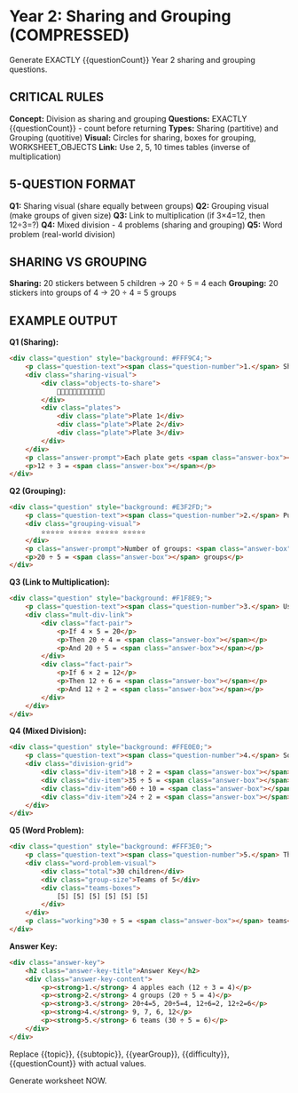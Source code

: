 # Year 2: Sharing and Grouping (COMPRESSED)

Generate EXACTLY {{questionCount}} Year 2 sharing and grouping questions.

## CRITICAL RULES

**Concept:** Division as sharing and grouping
**Questions:** EXACTLY {{questionCount}} - count before returning
**Types:** Sharing (partitive) and Grouping (quotitive)
**Visual:** Circles for sharing, boxes for grouping, WORKSHEET_OBJECTS
**Link:** Use 2, 5, 10 times tables (inverse of multiplication)

## 5-QUESTION FORMAT

**Q1:** Sharing visual (share equally between groups)
**Q2:** Grouping visual (make groups of given size)
**Q3:** Link to multiplication (if 3×4=12, then 12÷3=?)
**Q4:** Mixed division - 4 problems (sharing and grouping)
**Q5:** Word problem (real-world division)

## SHARING VS GROUPING

**Sharing:** 20 stickers between 5 children → 20 ÷ 5 = 4 each
**Grouping:** 20 stickers into groups of 4 → 20 ÷ 4 = 5 groups

## EXAMPLE OUTPUT

**Q1 (Sharing):**
```html
<div class="question" style="background: #FFF9C4;">
    <p class="question-text"><span class="question-number">1.</span> Share 12 apples equally between 3 plates. Draw lines to show sharing.</p>
    <div class="sharing-visual">
        <div class="objects-to-share">
            🍎🍎🍎🍎🍎🍎🍎🍎🍎🍎🍎🍎
        </div>
        <div class="plates">
            <div class="plate">Plate 1</div>
            <div class="plate">Plate 2</div>
            <div class="plate">Plate 3</div>
        </div>
    </div>
    <p class="answer-prompt">Each plate gets <span class="answer-box"></span> apples</p>
    <p>12 ÷ 3 = <span class="answer-box"></span></p>
</div>
```

**Q2 (Grouping):**
```html
<div class="question" style="background: #E3F2FD;">
    <p class="question-text"><span class="question-number">2.</span> Put 20 stars into groups of 5. Draw circles around each group.</p>
    <div class="grouping-visual">
        ⭐⭐⭐⭐⭐ ⭐⭐⭐⭐⭐ ⭐⭐⭐⭐⭐ ⭐⭐⭐⭐⭐
    </div>
    <p class="answer-prompt">Number of groups: <span class="answer-box"></span></p>
    <p>20 ÷ 5 = <span class="answer-box"></span> groups</p>
</div>
```

**Q3 (Link to Multiplication):**
```html
<div class="question" style="background: #F1F8E9;">
    <p class="question-text"><span class="question-number">3.</span> Use multiplication to help with division.</p>
    <div class="mult-div-link">
        <div class="fact-pair">
            <p>If 4 × 5 = 20</p>
            <p>Then 20 ÷ 4 = <span class="answer-box"></span></p>
            <p>And 20 ÷ 5 = <span class="answer-box"></span></p>
        </div>
        <div class="fact-pair">
            <p>If 6 × 2 = 12</p>
            <p>Then 12 ÷ 6 = <span class="answer-box"></span></p>
            <p>And 12 ÷ 2 = <span class="answer-box"></span></p>
        </div>
    </div>
</div>
```

**Q4 (Mixed Division):**
```html
<div class="question" style="background: #FFE0E0;">
    <p class="question-text"><span class="question-number">4.</span> Solve these divisions.</p>
    <div class="division-grid">
        <div class="div-item">18 ÷ 2 = <span class="answer-box"></span></div>
        <div class="div-item">35 ÷ 5 = <span class="answer-box"></span></div>
        <div class="div-item">60 ÷ 10 = <span class="answer-box"></span></div>
        <div class="div-item">24 ÷ 2 = <span class="answer-box"></span></div>
    </div>
</div>
```

**Q5 (Word Problem):**
```html
<div class="question" style="background: #FFF3E0;">
    <p class="question-text"><span class="question-number">5.</span> There are 30 children. The teacher puts them into teams of 5. How many teams are there?</p>
    <div class="word-problem-visual">
        <div class="total">30 children</div>
        <div class="group-size">Teams of 5</div>
        <div class="teams-boxes">
            [5] [5] [5] [5] [5] [5]
        </div>
    </div>
    <p class="working">30 ÷ 5 = <span class="answer-box"></span> teams</p>
</div>
```

**Answer Key:**
```html
<div class="answer-key">
    <h2 class="answer-key-title">Answer Key</h2>
    <div class="answer-key-content">
        <p><strong>1.</strong> 4 apples each (12 ÷ 3 = 4)</p>
        <p><strong>2.</strong> 4 groups (20 ÷ 5 = 4)</p>
        <p><strong>3.</strong> 20÷4=5, 20÷5=4, 12÷6=2, 12÷2=6</p>
        <p><strong>4.</strong> 9, 7, 6, 12</p>
        <p><strong>5.</strong> 6 teams (30 ÷ 5 = 6)</p>
    </div>
</div>
```

Replace {{topic}}, {{subtopic}}, {{yearGroup}}, {{difficulty}}, {{questionCount}} with actual values.

Generate worksheet NOW.
